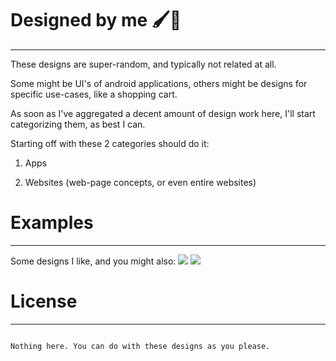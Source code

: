 # Designed by me 🖌🎨
<hr>
These designs are super-random, and typically not related at all. 

Some might be UI's of android applications, others might be designs for specific use-cases, like a shopping cart. 

As soon as I've aggregated a decent amount of design work here, I'll start categorizing them, as best I can.

Starting off with these 2 categories should do it: 

1. Apps  
 
2. Websites (web-page concepts, or even entire websites)  

# Examples
<hr> 
Some designs I like, and you might also: 
<img src="https://github.com/dev-segal/RandomDesigns/blob/master/designs.png" />
<img src="https://github.com/dev-segal/RandomDesigns/raw/master/apps/libgen/designs.png" />


# License 
<hr>

```

Nothing here. You can do with these designs as you please.    

```
